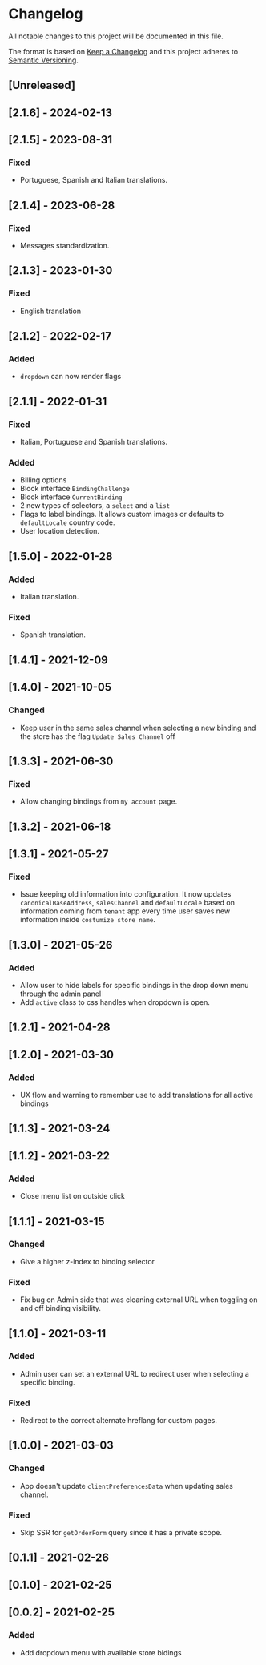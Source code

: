 # Changelog

All notable changes to this project will be documented in this file.

The format is based on [Keep a Changelog](http://keepachangelog.com/en/1.0.0/)
and this project adheres to [Semantic Versioning](http://semver.org/spec/v2.0.0.html).

## [Unreleased]

## [2.1.6] - 2024-02-13

## [2.1.5] - 2023-08-31

### Fixed
- Portuguese, Spanish and Italian translations.

## [2.1.4] - 2023-06-28

### Fixed
- Messages standardization.

## [2.1.3] - 2023-01-30

### Fixed
- English translation

## [2.1.2] - 2022-02-17
### Added
- `dropdown` can now render flags

## [2.1.1] - 2022-01-31

### Fixed
- Italian, Portuguese and Spanish translations.

### Added
- Billing options
- Block interface `BindingChallenge`
- Block interface `CurrentBinding`
- 2 new types of selectors, a `select` and a `list`
- Flags to label bindings. It allows custom images or defaults to `defaultLocale` country code.
- User location detection.

## [1.5.0] - 2022-01-28

### Added
- Italian translation.

### Fixed
- Spanish translation.

## [1.4.1] - 2021-12-09
## [1.4.0] - 2021-10-05

### Changed
- Keep user in the same sales channel when selecting a new binding and the store has the flag `Update Sales Channel` off

## [1.3.3] - 2021-06-30

### Fixed
- Allow changing bindings from `my account` page.

## [1.3.2] - 2021-06-18

## [1.3.1] - 2021-05-27

### Fixed
- Issue keeping old information into configuration. It now updates `canonicalBaseAddress`, `salesChannel` and `defaultLocale` based on information coming from `tenant` app every time user saves new information inside `costumize store name`.

## [1.3.0] - 2021-05-26

### Added
- Allow user to hide labels for specific bindings in the drop down menu through the admin panel
- Add `active` class to css handles when dropdown is open.
## [1.2.1] - 2021-04-28

## [1.2.0] - 2021-03-30

### Added
- UX flow and warning to remember use to add translations for all active bindings
## [1.1.3] - 2021-03-24

## [1.1.2] - 2021-03-22

### Added
- Close menu list on outside click
## [1.1.1] - 2021-03-15

### Changed
- Give a higher z-index to binding selector
### Fixed
- Fix bug on Admin side that was cleaning external URL when toggling on and off binding visibility.
## [1.1.0] - 2021-03-11

### Added
- Admin user can set an external URL to redirect user when selecting a specific binding.
### Fixed
- Redirect to the correct alternate hreflang for custom pages.

## [1.0.0] - 2021-03-03

### Changed
- App doesn't update `clientPreferencesData` when updating sales channel.
### Fixed
- Skip SSR for `getOrderForm` query since it has a private scope.

## [0.1.1] - 2021-02-26

## [0.1.0] - 2021-02-25

## [0.0.2] - 2021-02-25

### Added
- Add dropdown menu with available store bidings

